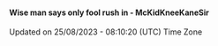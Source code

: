 #### Wise man says only fool rush in - McKidKneeKaneSir
Updated on 25/08/2023 - 08:10:20 (UTC) Time Zone
